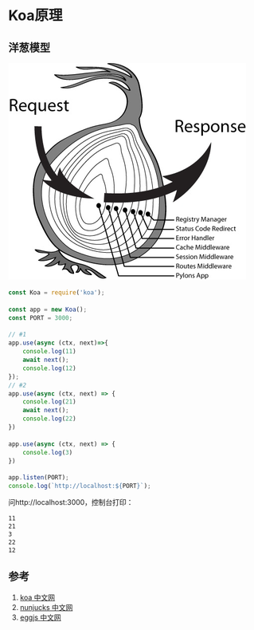 # Koa原理
## 洋葱模型
![洋葱](./assets/koa01.png)
```js
const Koa = require('koa');

const app = new Koa();
const PORT = 3000;

// #1
app.use(async (ctx, next)=>{
    console.log(11)
    await next();
    console.log(12)
});
// #2
app.use(async (ctx, next) => {
    console.log(21)
    await next();
    console.log(22)
})

app.use(async (ctx, next) => {
    console.log(3)
})

app.listen(PORT);
console.log(`http://localhost:${PORT}`);
```

问http://localhost:3000，控制台打印：
```
11
21
3
22
12
```

## 参考
1. [koa 中文网](https://koa.bootcss.com/#introduction)
2. [nunjucks 中文网](https://nunjucks.bootcss.com/)
2. [eggjs 中文网](https://eggjs.org/zh-cn/intro/)